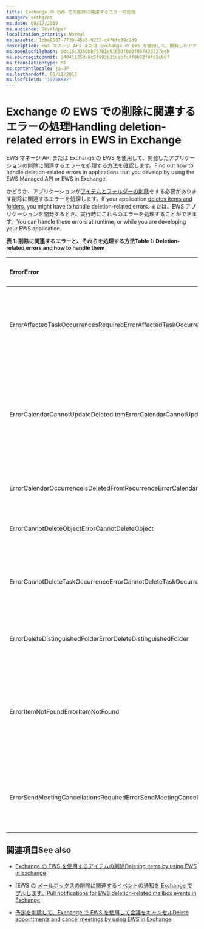 ```yaml
---
title: Exchange の EWS での削除に関連するエラーの処理
manager: sethgros
ms.date: 09/17/2015
ms.audience: Developer
localization_priority: Normal
ms.assetid: 1bbe8507-7730-45e5-9232-c4f6fc39c2d9
description: EWS マネージ API または Exchange の EWS を使用して、開発したアプリケーションの削除に関連するエラーを処理する方法を確認します。
ms.openlocfilehash: 0dc16c3350bb75fb1e91650f0a0f0b7423727eeb
ms.sourcegitcommit: 34041125dc8c5f993b21cebfc4f8b72f0fd2cb6f
ms.translationtype: MT
ms.contentlocale: ja-JP
ms.lasthandoff: 06/11/2018
ms.locfileid: "19758887"
---
```

# <a name="handling-deletion-related-errors-in-ews-in-exchange"></a><span data-ttu-id="7b367-103">Exchange の EWS での削除に関連するエラーの処理</span><span class="sxs-lookup"><span data-stu-id="7b367-103">Handling deletion-related errors in EWS in Exchange</span></span>

<span data-ttu-id="7b367-104">EWS マネージ API または Exchange の EWS を使用して、開発したアプリケーションの削除に関連するエラーを処理する方法を確認します。</span><span class="sxs-lookup"><span data-stu-id="7b367-104">Find out how to handle deletion-related errors in applications that you develop by using the EWS Managed API or EWS in Exchange.</span></span>
  
<span data-ttu-id="7b367-105">かどうか、アプリケーションが[アイテムとフォルダーの削除](deleting-items-by-using-ews-in-exchange.md)をする必要があります削除に関連するエラーを処理します。</span><span class="sxs-lookup"><span data-stu-id="7b367-105">If your application [deletes items and folders](deleting-items-by-using-ews-in-exchange.md), you might have to handle deletion-related errors.</span></span> <span data-ttu-id="7b367-106">または、EWS アプリケーションを開発するとき、実行時にこれらのエラーを処理することができます。</span><span class="sxs-lookup"><span data-stu-id="7b367-106">You can handle these errors at runtime, or while you are developing your EWS application.</span></span>
  
<span data-ttu-id="7b367-107">**表 1: 削除に関連するエラーと、それらを処理する方法**</span><span class="sxs-lookup"><span data-stu-id="7b367-107">**Table 1: Deletion-related errors and how to handle them**</span></span>

|<span data-ttu-id="7b367-108">**Error**</span><span class="sxs-lookup"><span data-stu-id="7b367-108">**Error**</span></span>|<span data-ttu-id="7b367-109">**しようとするときに発生しています.**</span><span class="sxs-lookup"><span data-stu-id="7b367-109">**Occurs when you try to…**</span></span>|<span data-ttu-id="7b367-110">**処理方法**</span><span class="sxs-lookup"><span data-stu-id="7b367-110">**Handle it by…**</span></span>|
|:-----|:-----|:-----|
|<span data-ttu-id="7b367-111">ErrorAffectedTaskOccurrencesRequired</span><span class="sxs-lookup"><span data-stu-id="7b367-111">ErrorAffectedTaskOccurrencesRequired</span></span>  <br/> |<span data-ttu-id="7b367-112">定期的なタスクのインスタンスを削除し、 **AffectedTaskOccurrence**プロパティが設定されていません。</span><span class="sxs-lookup"><span data-stu-id="7b367-112">Delete an instance of a recurring task, and the **AffectedTaskOccurrence** property is not set.</span></span>  <br/> |<span data-ttu-id="7b367-113">**AffectedTaskOccurrence**プロパティを設定し、削除を再試行します。</span><span class="sxs-lookup"><span data-stu-id="7b367-113">Setting the **AffectedTaskOccurrence** property, and retrying the deletion.</span></span>  <br/> |
|<span data-ttu-id="7b367-114">ErrorCalendarCannotUpdateDeletedItem</span><span class="sxs-lookup"><span data-stu-id="7b367-114">ErrorCalendarCannotUpdateDeletedItem</span></span>  <br/> |<span data-ttu-id="7b367-115">削除済みアイテム フォルダーにある予定表アイテムを更新すると、その更新によって出席者に会議出席依頼が送信されることになります。</span><span class="sxs-lookup"><span data-stu-id="7b367-115">Update a calendar item located in the Deleted Items folder when the update would result in sending a meeting invite to attendees.</span></span>  <br/> |<span data-ttu-id="7b367-116">更新をキャンセルするか、予定表アイテムを既定の予定表フォルダーに移動して、予定表アイテムを更新します。</span><span class="sxs-lookup"><span data-stu-id="7b367-116">Canceling the update or moving the calendar item back to the default Calendar folder and updating the calendar item.</span></span>  <br/> |
|<span data-ttu-id="7b367-117">ErrorCalendarOccurrenceIsDeletedFromRecurrence</span><span class="sxs-lookup"><span data-stu-id="7b367-117">ErrorCalendarOccurrenceIsDeletedFromRecurrence</span></span>  <br/> |<span data-ttu-id="7b367-118">定期的な予定の、削除された発生アイテムを参照しています。</span><span class="sxs-lookup"><span data-stu-id="7b367-118">Reference a deleted occurrence of a recurring appointment.</span></span>  <br/> |<span data-ttu-id="7b367-119">削除された発生アイテムへの参照を削除します。</span><span class="sxs-lookup"><span data-stu-id="7b367-119">Removing a reference to a deleted occurrence.</span></span>  <br/> |
|<span data-ttu-id="7b367-120">ErrorCannotDeleteObject</span><span class="sxs-lookup"><span data-stu-id="7b367-120">ErrorCannotDeleteObject</span></span>  <br/> |<span data-ttu-id="7b367-121">削除できないアイテムを削除しています。</span><span class="sxs-lookup"><span data-stu-id="7b367-121">Delete an item that cannot be deleted.</span></span>  <br/> |<span data-ttu-id="7b367-122">アイテムの削除の試行をやめます。</span><span class="sxs-lookup"><span data-stu-id="7b367-122">Quitting attempts to delete the item.</span></span>  <br/> |
|<span data-ttu-id="7b367-123">ErrorCannotDeleteTaskOccurrence</span><span class="sxs-lookup"><span data-stu-id="7b367-123">ErrorCannotDeleteTaskOccurrence</span></span>  <br/> |<span data-ttu-id="7b367-124">非定期的なタスクの発生アイテムを削除しているか、定期的なタスクの最後の発生アイテムを削除しています。</span><span class="sxs-lookup"><span data-stu-id="7b367-124">Delete an occurrence of a nonrecurring task or delete the last occurrence of a recurring task.</span></span>  <br/> |<span data-ttu-id="7b367-125">非定期的なタスクを削除するか、定期的なタスクの最後の発生アイテムの削除の試みをやめます。 </span><span class="sxs-lookup"><span data-stu-id="7b367-125">Deleting a nonrecurring task or quitting attempts to delete the last occurrence of a recurring task.</span></span>  <br/> |
|<span data-ttu-id="7b367-126">ErrorDeleteDistinguishedFolder</span><span class="sxs-lookup"><span data-stu-id="7b367-126">ErrorDeleteDistinguishedFolder</span></span>  <br/> |<span data-ttu-id="7b367-127">識別されたフォルダーを削除しています。</span><span class="sxs-lookup"><span data-stu-id="7b367-127">Delete a distinguished folder.</span></span>  <br/> |<span data-ttu-id="7b367-128">既定のフォルダーは削除できないことを示します。</span><span class="sxs-lookup"><span data-stu-id="7b367-128">Indicating that default folders cannot be deleted.</span></span>  <br/> |
|<span data-ttu-id="7b367-129">ErrorItemNotFound</span><span class="sxs-lookup"><span data-stu-id="7b367-129">ErrorItemNotFound</span></span>  <br/> |<span data-ttu-id="7b367-130">完全に削除されたアイテムにアクセスしています。</span><span class="sxs-lookup"><span data-stu-id="7b367-130">Access a permanently deleted item.</span></span>  <br/> |<span data-ttu-id="7b367-p102">ストアから削除されるときに、アイテムへの参照を削除します。アイテムを復元する場合は、クライアントに必要な参照を戻してください。</span><span class="sxs-lookup"><span data-stu-id="7b367-p102">Removing references to an item when it is deleted from the store. If an item is recovered, make sure that you reinstate required references to the client.</span></span>  <br/> |
|<span data-ttu-id="7b367-133">ErrorSendMeetingCancellationsRequired</span><span class="sxs-lookup"><span data-stu-id="7b367-133">ErrorSendMeetingCancellationsRequired</span></span>  <br/> |<span data-ttu-id="7b367-134">会議のキャンセルを送信するかどうかを指定せずに予定表アイテムを削除しています。</span><span class="sxs-lookup"><span data-stu-id="7b367-134">Delete a calendar item without specifying whether meeting cancellations should be sent.</span></span>  <br/> |<span data-ttu-id="7b367-135">会議のキャンセルを送信する必要があるかどうかを指定します。</span><span class="sxs-lookup"><span data-stu-id="7b367-135">Specifying that meeting cancellations should or should not be sent.</span></span>  <br/> |
   
## <a name="see-also"></a><span data-ttu-id="7b367-136">関連項目</span><span class="sxs-lookup"><span data-stu-id="7b367-136">See also</span></span>


- [<span data-ttu-id="7b367-137">Exchange の EWS を使用するアイテムの削除</span><span class="sxs-lookup"><span data-stu-id="7b367-137">Deleting items by using EWS in Exchange</span></span>](deleting-items-by-using-ews-in-exchange.md)
    
- <span data-ttu-id="7b367-138">[EWS の [メールボックスの削除に関連するイベントの通知を Exchange でプルします。](pull-notifications-for-ews-deletion-related-mailbox-events-in-exchange.md)</span><span class="sxs-lookup"><span data-stu-id="7b367-138">[Pull notifications for EWS deletion-related mailbox events in Exchange](pull-notifications-for-ews-deletion-related-mailbox-events-in-exchange.md)</span></span>
    
- [<span data-ttu-id="7b367-139">予定を削除して、Exchange で EWS を使用して会議をキャンセル</span><span class="sxs-lookup"><span data-stu-id="7b367-139">Delete appointments and cancel meetings by using EWS in Exchange</span></span>](how-to-delete-appointments-and-cancel-meetings-by-using-ews-in-exchange.md)
    

